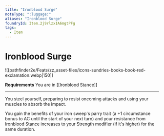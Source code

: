 ```yaml
---
title: "Ironblood Surge"
noteType: ":luggage:"
aliases: "Ironblood Surge"
foundryId: Item.2j9rlzxIA6mgtPFg
tags:
  - Item
---
```


# Ironblood Surge
![[pathfinder2e/Feats/zz_asset-files/icons-sundries-books-book-red-exclamation.webp|150]]

**Requirements** You are in [[Ironblood Stance]]

* * *

You steel yourself, preparing to resist oncoming attacks and using your muscles to absorb the impact.

You gain the benefits of your iron sweep's parry trait (a +1 circumstance bonus to AC until the start of your next turn) and your resistance from Ironblood Stance increases to your Strength modifier (if it's higher) for the same duration.
